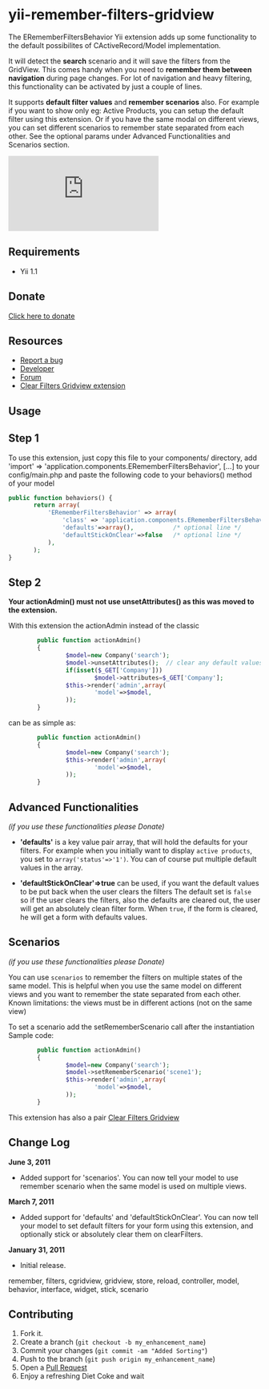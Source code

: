 yii-remember-filters-gridview
=============================

The ERememberFiltersBehavior Yii extension adds up some functionality to the default possibilites of CActiveRecord/Model implementation.

It will detect the **search** scenario and it will save the filters from the GridView. This comes handy when you need to **remember them between navigation** during page changes. For lot of navigation and heavy filtering, this functionality can be activated by just a couple of lines.

It supports **default filter values** and **remember scenarios** also. For example if you want to show only eg: Active Products, you can setup the default filter using this extension. Or if you have the same modal on different views, you can set different scenarios to remember state separated from each other. See the optional params under Advanced Functionalities and Scenarios section. 

![Please login to see the Demo image!](http://www.yiiframework.com/forum/index.php?app=core&module=attach&section=attach&attach_id=1217 "Demo")

Requirements
--------------------

- Yii 1.1

Donate
----------

[Click here to donate](https://www.paypal.com/cgi-bin/webscr?cmd=_s-xclick&hosted_button_id=K9TM6HR8JQ4Z8 "Donate")

Resources
---------------

- [Report a bug](http://github.com/pentium10/yii-remember-filters-gridview/issues "Report a bug")
- [Developer](http://www.yiiframework.com/forum/index.php?/user/8824-pentium10/ "Developer")
- [Forum](http://www.yiiframework.com/forum/index.php?/topic/15847-extension-remember-filters-gridview/ "Forum")
- [Clear Filters Gridview extension](http://www.yiiframework.com/extension/clear-filters-gridview "http://www.yiiframework.com/extension/clear-filters-gridview")

Usage
---------

Step 1
--------

To use this extension, just copy this file to your components/ directory, add 'import' => 'application.components.ERememberFiltersBehavior', [...] to your config/main.php and paste the following code to your behaviors() method of your model

```php
public function behaviors() {
       return array(
           'ERememberFiltersBehavior' => array(
               'class' => 'application.components.ERememberFiltersBehavior',
			   'defaults'=>array(),           /* optional line */
			   'defaultStickOnClear'=>false   /* optional line */
           ),
       );
}
```

Step 2
---------

**Your actionAdmin() must not use unsetAttributes() as this was moved to the extension.**

With this extension the actionAdmin instead of the classic
```php
        public function actionAdmin()
        {
                $model=new Company('search');
                $model->unsetAttributes();  // clear any default values
                if(isset($_GET['Company']))
                        $model->attributes=$_GET['Company'];
                $this->render('admin',array(
                        'model'=>$model,
                ));
        }
```

can be as simple as:
```php
        public function actionAdmin()
        {
                $model=new Company('search');
                $this->render('admin',array(
                        'model'=>$model,
                ));
        }
```

Advanced Functionalities
----------------------------------

_(if you use these functionalities please Donate)_

- **'defaults'** is a key value pair array, that will hold the defaults for your filters. 
For example when you initially want to display `active products`, you set to `array('status'=>'1')`. 
You can of course put multiple default values in the array.

- **'defaultStickOnClear'=>true** can be used, if you want the default values to be put back when the user clears the filters
The default set is `false` so if the user clears the filters, also the defaults are cleared out, the user will get an absolutely clean filter form. When `true`, if the form is cleared, he will get a form with defaults values.


Scenarios
--------------

_(if you use these functionalities please Donate)_

You can use `scenarios` to remember the filters on multiple states of the same model. This is helpful when you use the same model on different views and you want to remember the state separated from each other.  
Known limitations: the views must be in different actions (not on the same view)  

To set a scenario add the setRememberScenario call after the instantiation  
Sample code:  
```php
        public function actionAdmin()
        {
                $model=new Company('search');
				$model->setRememberScenario('scene1');
                $this->render('admin',array(
                        'model'=>$model,
                ));
        }
````


This extension has also a pair [Clear Filters Gridview](http://www.yiiframework.com/extension/clear-filters-gridview "http://www.yiiframework.com/extension/clear-filters-gridview")

Change Log 
-----------------

**June 3, 2011**

- Added support for 'scenarios'. You can now tell your model to use remember scenario when the same model is used on multiple views. 

**March 7, 2011**

- Added support for 'defaults' and 'defaultStickOnClear'. You can now tell your model to set default filters for your form using this extension, and optionally stick or absolutely clear them on clearFilters.

**January 31, 2011**

- Initial release.

remember, filters, cgridview, gridview, store, reload, controller, model, behavior, interface, widget, stick, scenario


Contributing
------------

1. Fork it.
2. Create a branch (`git checkout -b my_enhancement_name`)
3. Commit your changes (`git commit -am "Added Sorting"`)
4. Push to the branch (`git push origin my_enhancement_name`)
5. Open a [Pull Request][1]
6. Enjoy a refreshing Diet Coke and wait

[1]: http://github.com/pentium10/yii-remember-filters-gridview/pulls